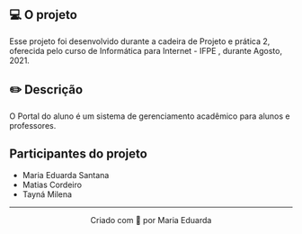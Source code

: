 
## 💻 O projeto

Esse projeto foi desenvolvido durante a cadeira de Projeto e prática 2, oferecida pelo curso de Informática para Internet - IFPE , durante Agosto, 2021. 

## ✏️ Descrição

O Portal do aluno é um sistema de gerenciamento acadêmico para alunos e professores.

## Participantes do projeto
- Maria Eduarda Santana
- Matias Cordeiro
- Tayná Milena


---
<p align="center">Criado com 💜 por Maria Eduarda</p>
 
